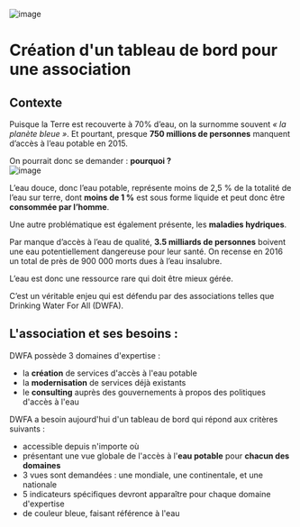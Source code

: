 ![image](https://github.com/user-attachments/assets/2cb82471-a0e9-4d23-935c-41752db96063)

# Création d'un tableau de bord pour une association


## Contexte 

Puisque la Terre est recouverte à 70% d’eau, on  la surnomme souvent *« la planète bleue »*. 
Et pourtant, presque **750 millions de personnes** manquent d’accès à l’eau potable en 2015. 

On pourrait donc se demander : **pourquoi ?**  
![image](https://github.com/user-attachments/assets/03bfef19-4340-46fc-86f8-f5f90b25fd26)


L’eau douce, donc l’eau potable,  représente moins de 2,5 % de la totalité de l’eau sur terre, dont **moins de 1 %** est sous forme liquide et peut donc être **consommée par l’homme**.


Une autre problématique est également présente, les **maladies hydriques**.

Par manque d’accès à l’eau de qualité, **3.5 milliards de personnes** boivent une eau potentiellement dangereuse pour leur santé. 
On recense en 2016 un total de près de 900 000 morts dues à l’eau insalubre.


L’eau est  donc une ressource rare qui doit être mieux gérée.

C’est un véritable enjeu qui est défendu par des associations telles que Drinking Water For All (DWFA).


## L'association et ses besoins : 

DWFA possède 3 domaines d'expertise : 
- la **création** de services d'accès à l'eau potable
- la **modernisation** de services déjà existants
- le **consulting** auprès des gouvernements à propos des politiques d'accès à l'eau

DWFA a besoin aujourd'hui d'un tableau de bord qui répond aux critères suivants :
- accessible depuis n'importe où
- présentant une vue globale de l'accès à l'**eau potable** pour **chacun des domaines**
- 3 vues sont demandées : une mondiale, une continentale, et une nationale
- 5 indicateurs spécifiques devront apparaître pour chaque domaine d'expertise
- de couleur bleue, faisant référence à l'eau
